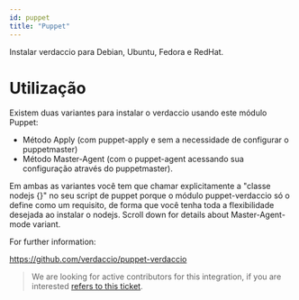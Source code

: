 ```yaml
---
id: puppet
title: "Puppet"
---
```


Instalar verdaccio para Debian, Ubuntu, Fedora e RedHat.

# Utilização

Existem duas variantes para instalar o verdaccio usando este módulo Puppet:

* Método Apply (com puppet-apply e sem a necessidade de configurar o puppetmaster)
* Método Master-Agent (com o puppet-agent acessando sua configuração através do puppetmaster).

Em ambas as variantes você tem que chamar explicitamente a "classe nodejs {}" no seu script de puppet porque o módulo puppet-verdaccio só o define como um requisito, de forma que você tenha toda a flexibilidade desejada ao instalar o nodejs. Scroll down for details about Master-Agent-mode variant.

For further information:

<https://github.com/verdaccio/puppet-verdaccio>

> We are looking for active contributors for this integration, if you are interested [refers to this ticket](https://github.com/verdaccio/puppet-verdaccio/issues/11).